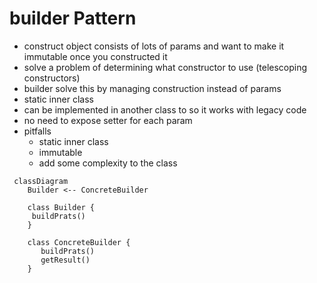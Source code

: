 # builder Pattern
- construct object consists of lots of params and want to make it immutable once you constructed it
- solve a problem of determining what constructor to use (telescoping constructors)
- builder solve this by managing construction instead of params
- static inner class
- can be implemented in another class to so it works with legacy code 
- no need to expose setter for each param
- pitfalls 
  - static inner class 
  - immutable 
  - add some complexity to the class 
  


```mermaid
 classDiagram
    Builder <-- ConcreteBuilder
 
    class Builder {
     buildPrats()
    } 
    
    class ConcreteBuilder {
       buildPrats()
       getResult()
    }
   
```